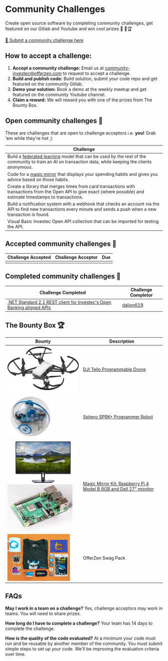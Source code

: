# Community Challenges

Create open source software by completing community challenges, get featured on our Gitlab and Youtube and win cool prizes 👾 💪🏆 

[📨 Submit a community challenge here](https://gitlab.com/offerzen-beta-community/investec-programmable-banking/command-center/-/issues/new)


## How to accept a challenge:

1. **Accept a community challenge:** Email us at [community-investec@offerzen.com](community-investec@offerzen.com) to request to accept a challenge.
2. **Build and publish code:** Build solution, submit your code repo and get featured on the community Gitlab.
3. **Demo your solution:** Book a demo at the weekly meetup and get featured on the community Youtube channel.
4. **Claim a reward:** We will reward you with one of the prizes from The Bounty Box.



## Open community challenges 👾

These are challenges that are open to challenge acceptors i.e. **you!** Grab 'em while they're hot ;)

| Challenge |
|-|
|Build a [federated learning](https://federated.withgoogle.com/) model that can be used by the rest of the community to train an AI on transaction data, while keeping the clients anonymous.|
|Code for a [magic mirror](https://youtu.be/BR_yko0gr-Y) that displays your spending habits and gives you advice based on those habits.|
|Create a library that merges times from card transactions with transactions from the Open API to give exact (where possible) and estimate timestamps to transactions.|
|Build a notification system with a webhook that checks an account via the API to find new transactions every minute and sends a push when a new transaction is found.|
|Visual Basic Investec Open API collection that can be imported for testing the API.|

## Accepted community challenges 💪

| Challenge Accepted | Challenge Acceptor | Due |
|-|-|-|
|||


## Completed community challenges 💪

| Challenge Completed | Challenge Completor |
|-|-|
|[.NET Standard 2.1 REST client for Investec's Open Banking aligned APIs](https://github.com/dalion619/investec-openbanking-dotnet)|[dalion619](https://github.com/dalion619/)|

## The Bounty Box 🏆

| Bounty | Description |
| ------ | ------ |
|![](/images/bounties/djitello.jpg)|[DJI Tello Programmable Drone](https://www.youtube.com/watch?v=_v_RknPrebI)|
|![](/images/bounties/sphero.jpg)|[Sphero SPRK+ Programmer Robot](https://www.youtube.com/watch?v=Yg8LmEkI_0c)|
|![](/images/bounties/dell27.jpeg)![](/images/bounties/pi4.jpg)|[Magic Mirror Kit: Raspberry Pi 4 Model B 8GB and Dell 27" monitor](https://www.youtube.com/watch?v=npzRf5wuIB0)|
|![](/images/bounties/offerzenswapgpack.png)|OfferZen Swag Pack|

## FAQs
**May I work in a team on a challenge?**
Yes, challenge acceptors may work in teams. You will need to share prizes.

**How long do I have to complete a challenge?**
Your team has 14 days to complete the challenge.

**How is the quality of the code evaluated?**
At a minimum your code must run and be reusable by another member of the community. You must submit simple steps to set up your code. We'll be improving the evaluation criteria over time.
